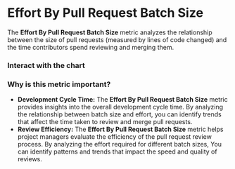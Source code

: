 # Effort By Pull Request Batch Size

The **Effort By Pull Request Batch Size** metric analyzes the relationship between the size of pull requests (measured by lines of code changed) and the time contributors spend reviewing and merging them.

### Interact with the chart

### Why is this metric important?

* **Development Cycle Time:** The **Effort By Pull Request Batch Size** metric provides insights into the overall development cycle time. By analyzing the relationship between batch size and effort, you can identify trends that affect the time taken to review and merge pull requests.
* **Review Efficiency:** The **Effort By Pull Request Batch Size** metric helps project managers evaluate the efficiency of the pull request review process. By analyzing the effort required for different batch sizes, You can identify patterns and trends that impact the speed and quality of reviews.
